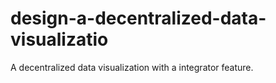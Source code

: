 # design-a-decentralized-data-visualizatio
A decentralized data visualization with a integrator feature.
